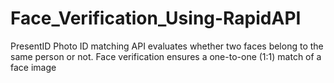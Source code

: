 # Face_Verification_Using-RapidAPI
PresentID Photo ID matching API evaluates whether two faces belong to the same person or not. Face verification ensures a one-to-one (1:1) match of a face image 
